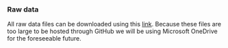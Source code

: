 
### Raw data

All raw data files can be downloaded using this [link](https://lshtm-my.sharepoint.com/:f:/g/personal/lsh1603403_lshtm_ac_uk/Es5YMHN19nlGkBB0zR6Y1o8BrEVDMXwywSqZouQClT9cyg?e=V1wPT9). Because these files are too large to be hosted through GitHub we will be using Microsoft OneDrive for the foreseeable future.

